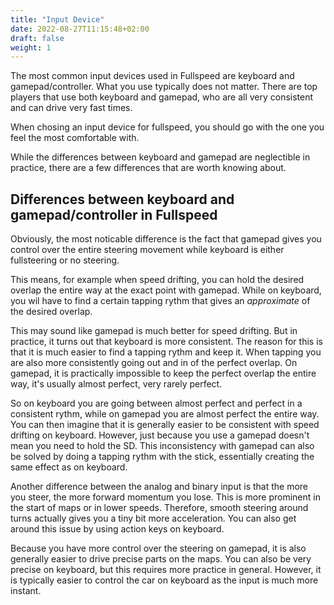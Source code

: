```yaml
---
title: "Input Device"
date: 2022-08-27T11:15:48+02:00
draft: false
weight: 1
---
```


The most common input devices used in Fullspeed are keyboard and gamepad/controller. What you use typically does not matter. There are top players that use both keyboard and gamepad, who are all very consistent and can drive very fast times.

When chosing an input device for fullspeed, you should go with the one you feel the most comfortable with.

While the differences between keyboard and gamepad are neglectible in practice, there are a few differences that are worth knowing about.

## Differences between keyboard and gamepad/controller in Fullspeed
Obviously, the most noticable difference is the fact that gamepad gives you control over the entire steering movement while keyboard is either fullsteering or no steering.

This means, for example when speed drifting, you can hold the desired overlap the entire way at the exact point with gamepad. While on keyboard, you wil have to find a certain tapping rythm that gives an *approximate* of the desired overlap.

This may sound like gamepad is much better for speed drifting. But in practice, it turns out that keyboard is more consistent. The reason for this is that it is much easier to find a tapping rythm and keep it. When tapping you are also more consistently going out and in of the perfect overlap. On gamepad, it is practically impossible to keep the perfect overlap the entire way, it's usually almost perfect, very rarely perfect.

So on keyboard you are going between almost perfect and perfect in a consistent rythm, while on gamepad you are almost perfect the entire way. You can then imagine that it is generally easier to be consistent with speed drifting on keyboard. However, just because you use a gamepad doesn't mean you need to hold the SD. This inconsistency with gamepad can also be solved by doing a tapping rythm with the stick, essentially creating the same effect as on keyboard.

Another difference between the analog and binary input is that the more you steer, the more forward momentum you lose. This is more prominent in the start of maps or in lower speeds. Therefore, smooth steering around turns actually gives you a tiny bit more acceleration. You can also get around this issue by using action keys on keyboard.

Because you have more control over the steering on gamepad, it is also generally easier to drive precise parts on the maps. You can also be very precise on keyboard, but this requires more practice in general. However, it is typically easier to control the car on keyboard as the input is much more instant.
